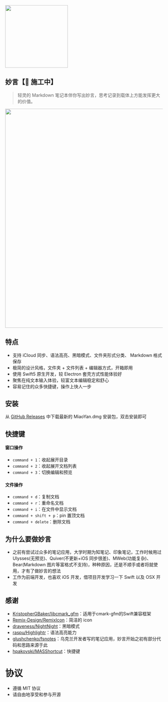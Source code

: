 <img src=https://qpluspicture.oss-cn-beijing.aliyuncs.com/DlvpN4/logo.png width=200  />

## 妙言【🚧 施工中】

> 轻灵的 Markdown 笔记本伴你写出妙言，思考记录到载体上方能发挥更大的价值。

<img src=https://qpluspicture.oss-cn-beijing.aliyuncs.com/uR5sEr/m.gif width=700 />

## 特点

- 支持 iCloud 同步、语法高亮、黑暗模式、文件夹形式分类、 Markdown 格式保存
- 极简的设计风格，文件夹 + 文件列表 + 编辑器方式，开箱即用
- 使用 Swift5 原生开发，较 Electron 套壳方式性能体验好
- 聚焦在纯文本输入体验，较富文本编辑稳定和舒心
- 容易记住的众多快捷键，操作上快人一步

## 安装

从 [GitHub Releases](https://github.com/tw93/MiaoYan/releases) 中下载最新的 MiaoYan.dmg 安装包，双击安装即可

## 快捷键

#### 窗口操作

- `command + 1`：收起展开目录
- `command + 2`：收起展开文档列表
- `command + 3`：切换编辑和预览

#### 文件操作

- `command + d`：复制文档
- `command + r`：重命名文档
- `command + i`：在文件中显示文档
- `command + shift + p`：pin 置顶文档
- `command + delete`：删除文档

## 为什么要做妙言

- 之前有尝试过众多的笔记应用，大学时期为知笔记、印象笔记，工作时候用过 Ulysses(无预览)、Quiver(不更新+iOS 同步很差)、MWeb(功能复杂)、Bear(Markdown 图片等富格式不支持)，种种原因，还是不顺手或者将就使用，才有了做妙言的想法
- 工作为前端开发，也喜欢 iOS 开发，借项目开发学习一下 Swift 以及 OSX 开发

## 感谢

- [KristopherGBaker/libcmark_gfm](https://github.com/KristopherGBaker/libcmark_gfm)：适用于cmark-gfm的Swift兼容框架
- [Remix-Design/RemixIcon](https://github.com/Remix-Design/RemixIcon)：简洁的 icon
- [draveness/NightNight](https://github.com/draveness/NightNight)：黑暗模式
- [raspu/Highlightr](https://github.com/raspu/Highlightr)：语法高亮能力
- [glushchenko/fsnotes](https://github.com/glushchenko/fsnotes)：乌克兰开发者写的笔记应用，妙言开始之初有部分代码和思路来源于此
- [hpakovski/MASShortcut](https://github.com/shpakovski/MASShortcut)：快捷键

# 协议

- 遵循 MIT 协议
- 请自由地享受和参与开源
